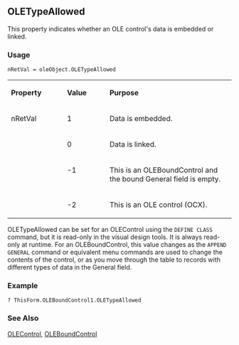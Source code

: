 ## OLETypeAllowed

This property indicates whether an OLE control's data is embedded or linked.

### Usage

```foxpro
nRetVal = oleObject.OLETypeAllowed
```
<table>
<tr>
  <td width="25%" valign="top">
  <p><b>Property</b></p>
  </td>
  <td width="14%" valign="top">
  <p><b>Value</b></p>
  </td>
  <td width="61%" valign="top">
  <p><b>Purpose</b></p>
  </td>
 </tr>
<tr>
  <td width="25%" rowspan="4" valign="top">
  <p>nRetVal</p>
  </td>
  <td width="14%" valign="top">
  <p>1</p>
  </td>
  <td width="61%" valign="top">
  <p>Data is embedded.</p>
  </td>
 </tr>
<tr>
  <td width="19%" valign="top">
  <p>0</p>
  </td>
  <td width="81%" valign="top">
  <p>Data is linked.</p>
  </td>
 </tr>
<tr>
  <td width="19%" valign="top">
  <p>-1</p>
  </td>
  <td width="81%" valign="top">
  <p>This is an OLEBoundControl and the bound General field is empty.</p>
  </td>
 </tr>
<tr>
  <td width="19%" valign="top">
  <p>-2</p>
  </td>
  <td width="81%" valign="top">
  <p>This is an OLE control (OCX).</p>
  </td>
 </tr>
</table>

OLETypeAllowed can be set for an OLEControl using the `DEFINE CLASS` command, but it is read-only in the visual design tools. It is always read-only at runtime. For an OLEBoundControl, this value changes as the `APPEND GENERAL` command or equivalent menu commands are used to change the contents of the control, or as you move through the table to records with different types of data in the General field.

### Example

```foxpro
? ThisForm.OLEBoundControl1.OLETypeAllowed
```
### See Also

[OLEControl](s4g518.md), [OLEBoundControl](s4g518.md)